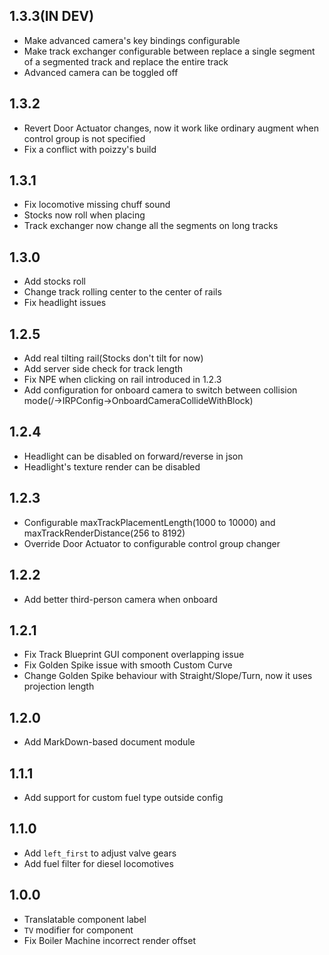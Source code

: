 ## 1.3.3(IN DEV)
* Make advanced camera's key bindings configurable
* Make track exchanger configurable between replace a single segment of a segmented track and replace the entire track
* Advanced camera can be toggled off

## 1.3.2
* Revert Door Actuator changes, now it work like ordinary augment when control group is not specified
* Fix a conflict with poizzy's build

## 1.3.1
* Fix locomotive missing chuff sound
* Stocks now roll when placing
* Track exchanger now change all the segments on long tracks

## 1.3.0
* Add stocks roll
* Change track rolling center to the center of rails
* Fix headlight issues

## 1.2.5
* Add real tilting rail(Stocks don't tilt for now)
* Add server side check for track length
* Fix NPE when clicking on rail introduced in 1.2.3
* Add configuration for onboard camera to switch between collision mode(/→IRPConfig→OnboardCameraCollideWithBlock)

## 1.2.4
* Headlight can be disabled on forward/reverse in json
* Headlight's texture render can be disabled

## 1.2.3
* Configurable maxTrackPlacementLength(1000 to 10000) and maxTrackRenderDistance(256 to 8192)
* Override Door Actuator to configurable control group changer

## 1.2.2
* Add better third-person camera when onboard

## 1.2.1
* Fix Track Blueprint GUI component overlapping issue
* Fix Golden Spike issue with smooth Custom Curve
* Change Golden Spike behaviour with Straight/Slope/Turn, now it uses projection length

## 1.2.0
* Add MarkDown-based document module

## 1.1.1
* Add support for custom fuel type outside config

## 1.1.0
* Add `left_first` to adjust valve gears
* Add fuel filter for diesel locomotives

## 1.0.0
* Translatable component label
* `TV` modifier for component
* Fix Boiler Machine incorrect render offset